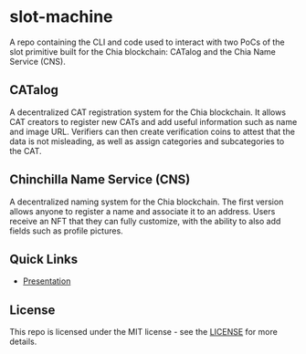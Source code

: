 # slot-machine

A repo containing the CLI and code used to interact with two PoCs of the slot primitive built for the Chia blockchain: CATalog and the Chia Name Service (CNS).

## CATalog

A decentralized CAT registration system for the Chia blockchain. It allows CAT creators to register new CATs and add useful information such as name and image URL. Verifiers can then create verification coins to attest that the data is not misleading, as well as assign categories and subcategories to the CAT.


## Chinchilla Name Service (CNS)

A decentralized naming system for the Chia blockchain. The first version allows anyone to register a name and associate it to an address. Users receive an NFT that they can fully customize, with the ability to also add fields such as profile pictures.

## Quick Links
 * [Presentation](https://pitch.com/v/uniqueness-fjrbf7)

## License

This repo is licensed under the MIT license - see the [LICENSE](LICENSE) for more details.